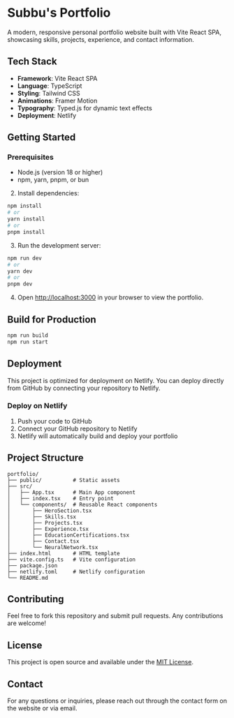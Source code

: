 # Subbu's Portfolio

A modern, responsive personal portfolio website built with Vite React SPA, showcasing skills, projects, experience, and contact information.


## Tech Stack

- **Framework**: Vite React SPA
- **Language**: TypeScript
- **Styling**: Tailwind CSS
- **Animations**: Framer Motion
- **Typography**: Typed.js for dynamic text effects
- **Deployment**: Netlify

## Getting Started

### Prerequisites

- Node.js (version 18 or higher)
- npm, yarn, pnpm, or bun


2. Install dependencies:
```bash
npm install
# or
yarn install
# or
pnpm install
```

3. Run the development server:
```bash
npm run dev
# or
yarn dev
# or
pnpm dev
```

4. Open [http://localhost:3000](http://localhost:3000) in your browser to view the portfolio.

## Build for Production

```bash
npm run build
npm run start
```

## Deployment

This project is optimized for deployment on Netlify. You can deploy directly from GitHub by connecting your repository to Netlify.

### Deploy on Netlify

1. Push your code to GitHub
2. Connect your GitHub repository to Netlify
3. Netlify will automatically build and deploy your portfolio

## Project Structure

```
portfolio/
├── public/          # Static assets
├── src/
│   ├── App.tsx      # Main App component
│   ├── index.tsx    # Entry point
│   └── components/  # Reusable React components
│       ├── HeroSection.tsx
│       ├── Skills.tsx
│       ├── Projects.tsx
│       ├── Experience.tsx
│       ├── EducationCertifications.tsx
│       ├── Contact.tsx
│       └── NeuralNetwork.tsx
├── index.html       # HTML template
├── vite.config.ts   # Vite configuration
├── package.json
├── netlify.toml     # Netlify configuration
└── README.md
```

## Contributing

Feel free to fork this repository and submit pull requests. Any contributions are welcome!

## License

This project is open source and available under the [MIT License](LICENSE).

## Contact

For any questions or inquiries, please reach out through the contact form on the website or via email.
 
